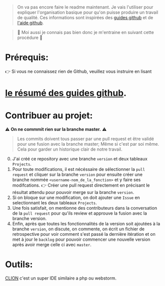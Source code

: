 > On va pas encore faire le readme maintenant. Je vais l'utiliser pour expliquer l'organisation basique pour qu'on puisse produire un travail de qualité. Ces informations sont inspirées des [guides github](https://guides.github.com/) et de [l'aide github](https://help.github.com/en).

> :hammer: Moi aussi je connais pas bien donc je m'entraine en suivant cette procédure :slightly_smiling_face:

# Prérequis:

:point_right: Si vous ne connaissez rien de Github, veuillez vous instruire en lisant 
# [le résumé des guides github](https://drive.google.com/open?id=1gvOVPevHNjXMufL_EpnSRNU-TSSCz56bsf2Nkz90PwE).
# Contribuer au projet:
:warning: **On ne commmit rien sur la branche master.** :warning: 

> Les commits doivent tous passer par une pull request et être validé pour une fusion avec la branche master; Même si c'est par soi même. Cela pour garder un historique clair de notre travail.

0. J'ai créé ce repository avec une branche `version` et deux tableaux `Projects`.
1. Pour toute modifications, il est nécéssaire de sélectionner la `pull request` et cliquer sur la branche `version` pour ensuite créer une branche nommée `<username-nom_de_la_fonction>` et y faire ses modifcations.
    :point_right: Créer une pull request directement en précisant le résultat attendu pour pouvoir merge sur la branche `version`.
2. Si on bloque sur une modification, on doit ajouter une `Issue` en selectionnant les deux tableaux `Projects`.
3. Une fois satisfait, on mentionne des contributeurs dans la conversation de la `pull request` pour qu'ils review et approuve la fusion avec la branche version.
4. Enfin, après que toutes les fonctionnalités de la version soit ajoutées à la branche `version`, on discute, on commente, on écrit un fichier de retrospective pour voir comment s'est passé la dernière itération et on met à jour le `backlog` pour pouvoir commencer une nouvelle version après avoir merge celle ci avec `master`.

# Outils:

[CLION](https://linuxhint.com/install_jetbrains_clion_ubuntu/) c'est un super IDE similaire a php ou webstorm. 
